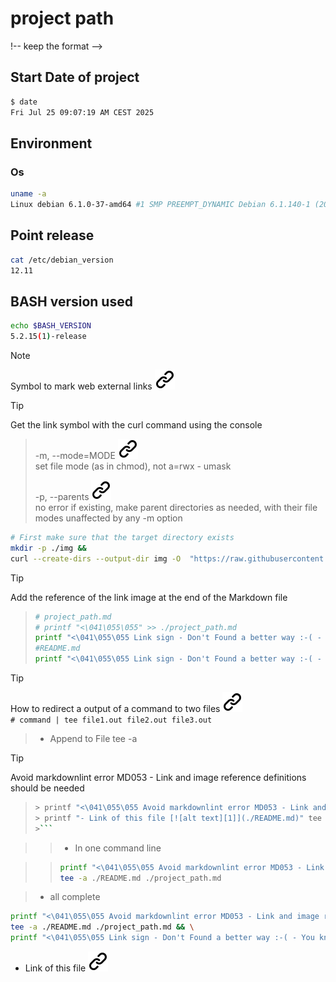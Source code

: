 # project path
!-- keep the format -->
## Start Date of project

```bash <!-- markdownlint-disable-line code-block-style -->
$ date
Fri Jul 25 09:07:19 AM CEST 2025
```

## Environment

### Os
<!-- keep the format -->
```bash
uname -a
Linux debian 6.1.0-37-amd64 #1 SMP PREEMPT_DYNAMIC Debian 6.1.140-1 (2025-05-22) x86_64 GNU/Linux
```

## Point release
<!-- keep the format -->
```bash
cat /etc/debian_version
12.11
```
<!-- keep the format -->
## BASH version used
<!-- keep the format -->
```bash
echo $BASH_VERSION
5.2.15(1)-release
```
<!-- keep the format -->
<!-- keep the format -->
>[!NOTE]
>Symbol to mark web external links [![alt text][1]](./README.md)
<!-- -->
>[!TIP]
>Get the link symbol with the curl command using the console
>
>>-m, --mode=MODE [![alt text][1]](https://www.man7.org/linux/man-pages/man1/mkdir.1.html) \
    set file mode (as in chmod), not a=rwx - umask
>><!-- -->
>>-p, --parents [![alt text][1]](https://www.man7.org/linux/man-pages/man1/mkdir.1.html) \
    no error if existing, make parent directories as needed,
    with their file modes unaffected by any -m option
><!-- -->
>```bash
># First make sure that the target directory exists
>mkdir -p ./img &&
>curl --create-dirs --output-dir img -O  "https://raw.githubusercontent.com/MathiasStadler/link_symbol_svg/360d1327d05280d53de5fa816c522f89a35891ca/img/link_symbol.svg"
>```
<!-- keep the format -->
>[!TIP]
>Add the reference of the link image at the end of the Markdown file
<!-- keep the format -->
>```bash
># project_path.md
># printf "<\041\055\055" >> ./project_path.md
>printf "<\041\055\055 Link sign - Don't Found a better way :-( - You know a better method? - send me a email -->\n[1]: ./img/link_symbol.svg\n"  >> ./project_path.md
>#README.md
> printf "<\041\055\055 Link sign - Don't Found a better way :-( - You know a better method? - send me a email -->\n [1]: ./img/link_symbol.svg\n"  >> ./README.md
>```
<!-- keep the format -->
>[!TIP]
>How to redirect a output of a command to two files [![alt text][1]](https://linuxize.com/post/linux-tee-command/)  
>```# command | tee file1.out file2.out file3.out```
<!-- keep the format -->
>- Append to File
>tee -a
<!-- keep the format -->
>[!TIP]
>Avoid markdownlint error MD053 - Link and image reference definitions should be needed
<!-- keep the format -->
>```bash
>> printf "<\041\055\055 Avoid markdownlint error MD053 - Link and image reference definitions should be needed-->" tee -a ./README.md./project_path.md
>> printf "- Link of this file [![alt text][1]](./README.md)" tee ./README.md >> ./project_path.md
>>```
<!-- keep the format -->
>>- In one command line
<!-- keep the format -->
>>```bash
>> printf "<\041\055\055 Avoid markdownlint error MD053 - Link and image reference definitions should be needed--> \n- Link of this file [![alt text][1]](./README.md)" |
>>tee -a ./README.md ./project_path.md
>>```
<!-- keep the format -->
> - all complete
<!-- keep the format -->
```bash
printf "<\041\055\055 Avoid markdownlint error MD053 - Link and image reference definitions should be needed -->\n- Link of this file [![alt text][1]](./README.md)\n" |
tee -a ./README.md ./project_path.md && \
printf "<\041\055\055 Link sign - Don't Found a better way :-( - You know a better method? - send me a email -->\n[1]: ./img/link_symbol.svg\n"| tee -a ./README.md ./project_path.md
```
<!-- keep the format -->

<!-- keep the format -->
>
<!-- keep the format -->
<!-- Avoid markdownlint error MD053 - Link and image reference definitions should be needed -->
- Link of this file [![alt text][1]](./README.md)
<!-- Link sign - Don't Found a better way :-( - You know a better method? - send me a email -->
[1]: ./img/link_symbol.svg
